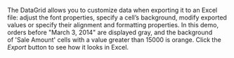 The DataGrid allows you to&nbsp;customize data when exporting it&nbsp;to&nbsp;an&nbsp;Excel file: adjust the font properties, specify a&nbsp;cell&rsquo;s background, modify exported values or&nbsp;specify their alignment and formatting properties. In&nbsp;this demo, orders before "March 3, 2014" are&nbsp;displayed gray, and the&nbsp;background of&nbsp;'Sale Amount' cells with a&nbsp;value greater than 15000 is&nbsp;orange. Click the _Export_ button to&nbsp;see how it&nbsp;looks in&nbsp;Excel.